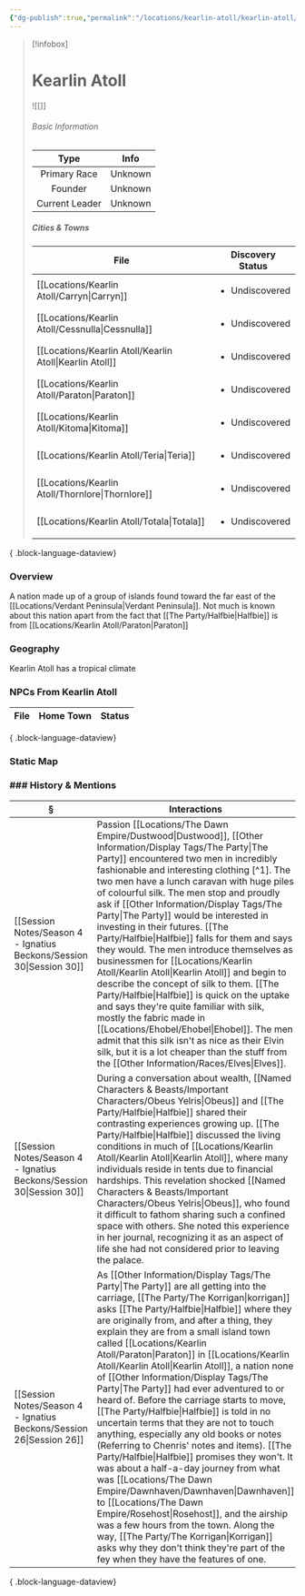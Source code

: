 ```yaml
---
{"dg-publish":true,"permalink":"/locations/kearlin-atoll/kearlin-atoll/","tags":["Undiscovered"],"updated":"2025-06-11T21:45:05.130+01:00"}
---
```


> [!infobox]
> 
> # Kearlin Atoll
> ![[]]
> ###### Basic Information
> 
>  Type | Info |
> :----: | --- |
>  Primary Race | Unknown |
>  Founder | Unknown |
>  Current Leader | Unknown |
>  ##### Cities & Towns 
>   | File                                                        | Discovery Status               |
> | ----------------------------------------------------------- | ------------------------------ |
> | [[Locations/Kearlin Atoll/Carryn\|Carryn]]               | <ul><li>Undiscovered</li></ul> |
> | [[Locations/Kearlin Atoll/Cessnulla\|Cessnulla]]         | <ul><li>Undiscovered</li></ul> |
> | [[Locations/Kearlin Atoll/Kearlin Atoll\|Kearlin Atoll]] | <ul><li>Undiscovered</li></ul> |
> | [[Locations/Kearlin Atoll/Paraton\|Paraton]]             | <ul><li>Undiscovered</li></ul> |
> | [[Locations/Kearlin Atoll/Kitoma\|Kitoma]]               | <ul><li>Undiscovered</li></ul> |
> | [[Locations/Kearlin Atoll/Teria\|Teria]]                 | <ul><li>Undiscovered</li></ul> |
> | [[Locations/Kearlin Atoll/Thornlore\|Thornlore]]         | <ul><li>Undiscovered</li></ul> |
> | [[Locations/Kearlin Atoll/Totala\|Totala]]               | <ul><li>Undiscovered</li></ul> |
> 
{ .block-language-dataview}


### Overview
A nation made up of a group of islands found toward the far east of the [[Locations/Verdant Peninsula\|Verdant Peninsula]]. Not much is known about this nation apart from the fact that [[The Party/Halfbie\|Halfbie]] is from [[Locations/Kearlin Atoll/Paraton\|Paraton]]

### Geography
Kearlin Atoll has a tropical climate

### NPCs From Kearlin Atoll
| File | Home Town | Status |
| ---- | --------- | ------ |

{ .block-language-dataview}

### Static Map


### ### History & Mentions
| §                                                                       | Interactions                                                                                                                                                                                                                                                                                                                                                                                                                                                                                                                                                                                                                                                                                                                                                                                               |
| ----------------------------------------------------------------------- | ---------------------------------------------------------------------------------------------------------------------------------------------------------------------------------------------------------------------------------------------------------------------------------------------------------------------------------------------------------------------------------------------------------------------------------------------------------------------------------------------------------------------------------------------------------------------------------------------------------------------------------------------------------------------------------------------------------------------------------------------------------------------------------------------------------- |
| [[Session Notes/Season 4 - Ignatius Beckons/Session 30\|Session 30]] | Passion [[Locations/The Dawn Empire/Dustwood\|Dustwood]], [[Other Information/Display Tags/The Party\|The Party]] encountered two men in incredibly fashionable and interesting clothing [^1]. The two men have a lunch caravan with huge piles of colourful silk. The men stop and proudly ask if [[Other Information/Display Tags/The Party\|The Party]] would be interested in investing in their futures. [[The Party/Halfbie\|Halfbie]] falls for them and says they would. The men introduce themselves as businessmen for [[Locations/Kearlin Atoll/Kearlin Atoll\|Kearlin Atoll]] and begin to describe the concept of silk to them. [[The Party/Halfbie\|Halfbie]] is quick on the uptake and says they're quite familiar with silk, mostly the fabric made in [[Locations/Ehobel/Ehobel\|Ehobel]]. The men admit that this silk isn't as nice as their Elvin silk, but it is a lot cheaper than the stuff from the [[Other Information/Races/Elves\|Elves]].                                                                                                  |
| [[Session Notes/Season 4 - Ignatius Beckons/Session 30\|Session 30]] | During a conversation about wealth, [[Named Characters & Beasts/Important Characters/Obeus Yelris\|Obeus]] and [[The Party/Halfbie\|Halfbie]] shared their contrasting experiences growing up. [[The Party/Halfbie\|Halfbie]] discussed the living conditions in much of [[Locations/Kearlin Atoll/Kearlin Atoll\|Kearlin Atoll]], where many individuals reside in tents due to financial hardships. This revelation shocked [[Named Characters & Beasts/Important Characters/Obeus Yelris\|Obeus]], who found it difficult to fathom sharing such a confined space with others. She noted this experience in her journal, recognizing it as an aspect of life she had not considered prior to leaving the palace.                                                                                                                                                                                                                                                                   |
| [[Session Notes/Season 4 - Ignatius Beckons/Session 26\|Session 26]] | As [[Other Information/Display Tags/The Party\|The Party]] are all getting into the carriage, [[The Party/The Korrigan\|korrigan]] asks [[The Party/Halfbie\|Halfbie]] where they are originally from, and after a thing, they explain they are from a small island town called [[Locations/Kearlin Atoll/Paraton\|Paraton]] in [[Locations/Kearlin Atoll/Kearlin Atoll\|Kearlin Atoll]], a nation none of [[Other Information/Display Tags/The Party\|The Party]] had ever adventured to or heard of. Before the carriage starts to move, [[The Party/Halfbie\|Halfbie]] is told in no uncertain terms that they are not to touch anything, especially any old books or notes (Referring to Chenris' notes and items). [[The Party/Halfbie\|Halfbie]] promises they won't. It was about a half-a-day journey from what was [[Locations/The Dawn Empire/Dawnhaven/Dawnhaven\|Dawnhaven]] to [[Locations/The Dawn Empire/Rosehost\|Rosehost]], and the airship was a few hours from the town. Along the way, [[The Party/The Korrigan\|Korrigan]] asks why they don't think they're part of the fey when they have the features of one. |

{ .block-language-dataview}
